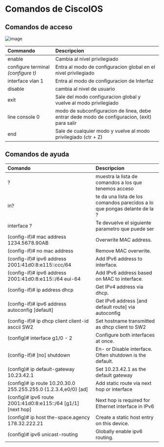 # Comandos de CiscoIOS

##  Comandos de acceso
![image](https://github.com/user-attachments/assets/9d5a41f7-0c24-47d6-854e-8d80cce5a0a2)

| Commando                                                         | Descripcion                                             |
|:----------------------------------------------------------------|:---------------------------------------------------------|
| enable                                                          | Cambia al nivel privilegiado                             |
| configure terminal *(configure t)*                              | Entra al modo de configuracion global en el nivel privilegiado|
| interface vlan 1                                                | Entra al modo de configuracion de Interfaz               |
| disable                                                         | cambia al nivel de usuario                               |
| exit                                                            | Sale del modo configuracion global y vuelve al modo privilegiado|
| line console 0                                                  | modo de subconfiguracion de linea, debe entrar dede modo de configuracion, (exit) para salir|
| end                                                             | Sale de cualquier modo y vuelve al modo privilegiado (ctr + Z)  |

## Comandos de ayuda

| Comando                                                         | Descripcion                                              |
|:----------------------------------------------------------------|:---------------------------------------------------------|
| ?                                                               | muestra la lista de comandos a los que tenemos acceso    |
| in?                                                             | te da una lista de los comandos parecidos a lo que pongas delante de la ?|
| interface ?                                                     | Te devuelve el siguiente parametro que puede ser         |
| (config-if)# mac address 1234.5678.90AB                         | Overwrite MAC address.                                   |
| (config-if)# no mac address                                     | Remove MAC overwrite.                                    |
| (config-if)# ipv6 address 2001:41d0:8:e115::ccc/64              | Add IPv6 address to interface.                           |
| (config-if)# ipv6 address 2001:41d0:8:e115::/64 eui-64          | Add IPv6 address based on MAC to interface.              |
| (config-if)# ip address dhcp                                    | Get IPv4 address via dhcp.                               |
| (config-if)# ipv6 address autoconfig [default]                  | Get IPv6 address [and default route] via autoconfig      |
| (config-if)# ip dhcp client client-id asccii SW2                | Set hostname transmitted as dhcp client to SW2           |
| (config)# interface g1/0 - 2                                    | Configure both interfaces at once.                       |
| (config-if)# [no] shutdown                                      | En- or Disable interface. Often shutdown is the default. |
| (config)# ip default-gateway 10.23.42.1                         | Set 10.23.42.1 as the default gateway                    |
| (config)# ip route 10.20.30.0 255.255.255.0 {1.2.3.4,e0/0} [ad] | Add static route via next hop or interface               |
| (config)# ipv6 route 2001:41d0:8:e115::/64 [g1/1] [next hop]    | Next hop is required for Ethernet interface in IPv6      |
| (config)# ip host the-space.agency 178.32.222.21                | Create a static host entry on this device.               |
| (config)# ipv6 unicast-routing                                  | Globally enable ipv6 routing.                            |

